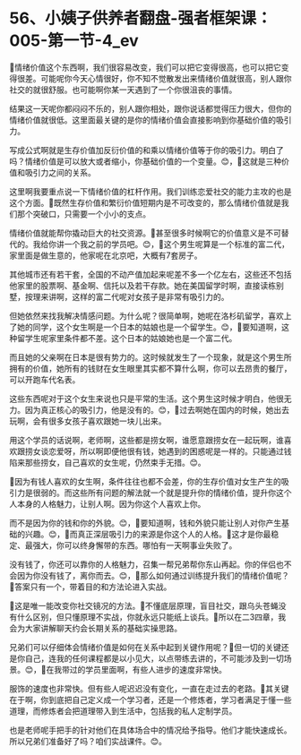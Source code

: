 # 56、小姨子供养者翻盘-强者框架课：005-第一节-4_ev

🎼情绪价值这个东西啊，我们很容易改变，我们可以把它变得很高，也可以把它变得很差。可能呢你今天心情很好，你不知不觉散发出来情绪价值就很高，别人跟你社交的就很舒服。也可能啊你某一天遇到了一个你很沮丧的事情。

结果这一天呢你都闷闷不乐的，别人跟你相处，跟你说话都觉得压力很大，但你的情绪价值就很低。这里面最关键的是你的情绪价值会直接影响到你基础价值的吸引力。

写成公式啊就是生存价值加反衍价值的和乘以情绪价值等于你的吸引力。明白了吗？情绪价值是可以放大或者缩小，你基础价值的一个变量。😊，🎼这就是三种价值和吸引力之间的关系。

这里啊我要重点说一下情绪价值的杠杆作用。我们训练恋爱社交的能力主攻的也是这个方面。🎼既然生存价值和繁衍价值短期内是不可改变的，那么情绪价值就是我们那个突破口，只需要一个小小的支点。

情绪价值就能帮你撬动巨大的社交资源。🎼甚至很多时候啊它的价值意义是不可替代的。我给你讲一个我之前的学员吧。😊，🎼这个男生呢算是一个标准的富二代，家里面是做生意的，他家呢在北京吧，大概有7套房子。

其他城市还有若干套，全国的不动产值加起来呢差不多一个亿左右，这些还不包括他家里的股票啊、基金啊、信托以及若干存款。她在美国留学时啊，直接读栋别墅，按理来讲啊，这样的富二代呢对女孩子是非常有吸引力的。

但她依然来找我解决情感问题。为什么呢？很简单啊，她呢在洛杉矶留学，喜欢上了她的同学，这个女生啊是一个日本的姑娘也是一个留学生。😊，🎼要知道啊，这种留学生呢家里条件都不差。这个日本的姑娘她也是一个富二代。

而且她的父亲啊在日本是很有势力的。这时候就发生了一个现象，就是这个男生所拥有的价值，她所有的钱财在女生眼里其实都不算什么啊，你可以去昂贵的餐厅，可以开跑车代名表。

这些东西呢对于这个女生来说也只是平常的生活。这个男生这时候才明白，他很无力。因为真正核心的吸引力，他是没有的。😊，🎼过去啊她在国内的时候，她出去玩啊，会有很多女孩子喜欢跟她一块儿出来。

用这个学员的话说啊，老师啊，这些都是捞女啊，谁愿意跟捞女在一起玩啊，谁喜欢跟捞女谈恋爱呀，所以啊即便他很有钱，她遇到的困惑呢是一样的。只能通过钱陷来那些捞女，自己喜欢的女生呢，仍然束手无措。😊。

🎼因为有钱人喜欢的女生啊，条件往往也都不会差，你的生存价值对女生产生的吸引力是很弱的。而这些所有问题的解法就一个就是提升你的情绪价值，提升你这个人本身的人格魅力，让别人啊。因为你这个人喜欢上你。

而不是因为你的钱和你的外貌。😊，🎼要知道啊，钱和外貌只能让别人对你产生基础的兴趣。😊，🎼而真正深层吸引力的来源是你这个人的人格。🎼这才是你最稳定、最强大，你可以终身懈带的东西。哪怕有一天啊事业失败了。

没有钱了，你还可以靠你的人格魅力，召集一帮兄弟帮你东山再起。你的伴侣也不会因为你没有钱了，离你而去。😊，🎼那么如何通过训练提升我们的情绪价值呢？🎼答案只有一个，带着目的和方法论进入实战。

🎼这是唯一能改变你社交镜况的方法。🎼不懂底层原理，盲目社交，跟乌头苍蝇没有什么区别，但只懂原理不实战，你就永远只能纸上谈兵。🎼所以在二3四章，我会为大家讲解聊天约会长期关系的基础实操思路。

兄弟们可以仔细体会情绪价值是如何在关系中起到关键作用呢？🎼但一切的关键还是你自己，连我的任何课程都是以小见大，以点带练去讲的，不可能涉及到一切场景。😊，🎼在我带过的学员里面啊，有些人进步的速度非常快。

服饰的速度也非常快。但有些人呢迟迟没有变化，一直在走过去的老路。🎼其关键在于啊，你到底把自己定义成一个学习者，还是一个修炼者，学习者满足于懂一些道理，而修炼者会把道理带入到生活中，包括我的私人定制学员。

也是老师呢手把手的针对他们在具体场合中的情况给予指导。他们才能快速成长。所以兄弟们准备好了吗？咱们实战课件。😊。

